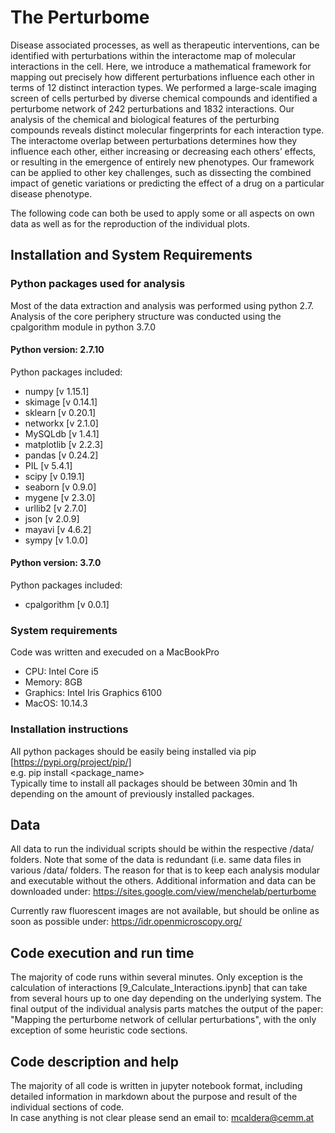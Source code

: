 # The Perturbome
Disease associated processes, as well as therapeutic interventions, can be identified with perturbations within the interactome map of molecular interactions in the cell. Here, we introduce a mathematical framework for mapping out precisely how different perturbations influence each other in terms of 12 distinct interaction types. We performed a large-scale imaging screen of cells perturbed by diverse chemical compounds and identified a perturbome network of 242 perturbations and 1832 interactions. Our analysis of the chemical and biological features of the perturbing compounds reveals distinct molecular fingerprints for each interaction type. The interactome overlap between perturbations determines how they influence each other, either increasing or decreasing each others’ effects, or resulting in the emergence of entirely new phenotypes. Our framework can be applied to other key challenges, such as dissecting the combined impact of genetic variations or predicting the effect of a drug on a particular disease phenotype.  

The following code can both be used to apply some or all aspects on own data as well as for the reproduction of the individual plots.

## Installation and System Requirements
### Python packages used for analysis
Most of the data extraction and analysis was performed using python 2.7. Analysis of the core periphery structure was conducted using the cpalgorithm module in python 3.7.0 
#### Python version: 2.7.10  
Python packages included:  
- numpy [v 1.15.1]
- skimage [v 0.14.1]
- sklearn [v 0.20.1]
- networkx [v 2.1.0]
- MySQLdb [v 1.4.1]
- matplotlib [v 2.2.3]
- pandas [v 0.24.2]
- PIL [v 5.4.1]
- scipy [v 0.19.1]
- seaborn [v 0.9.0]
- mygene [v 2.3.0]
- urllib2 [v 2.7.0]
- json [v 2.0.9]
- mayavi [v 4.6.2]
- sympy [v 1.0.0]

#### Python version: 3.7.0
Python packages included: 
- cpalgorithm [v 0.0.1]

### System requirements
Code was written and execuded on a MacBookPro
- CPU: Intel Core i5
- Memory: 8GB
- Graphics: Intel Iris Graphics 6100
- MacOS: 10.14.3

### Installation instructions
All python packages should be easily being installed via pip [https://pypi.org/project/pip/]  
e.g. pip install <package_name>  
Typically time to install all packages should be between 30min and 1h depending on the amount of previously installed packages.


## Data
All data to run the individual scripts should be within the respective /data/<NameOfAnalysis> folders. Note that some of the data is redundant (i.e. same data files in various /data/<NameOfAnalysis> folders. The reason for that is to keep each analysis modular and executable without the others.
Additional information and data can be downloaded under: https://sites.google.com/view/menchelab/perturbome

Currently raw fluorescent images are not available, but should be online as soon as possible under: https://idr.openmicroscopy.org/

## Code execution and run time
The majority of code runs within several minutes. Only exception is the calculation of interactions [9_Calculate_Interactions.ipynb] that can take from several hours up to one day depending on the underlying system. 
The final output of the individual analysis parts matches the output of the paper: "Mapping the perturbome network of cellular perturbations", with the only exception of some heuristic code sections. 

## Code description and help
The majority of all code is written in jupyter notebook format, including detailed information in markdown about the purpose and result of the individual sections of code.  
In case anything is not clear please send an email to: mcaldera@cemm.at
